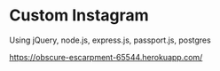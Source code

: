 # Custom Instagram

Using jQuery, node.js, express.js, passport.js, postgres

https://obscure-escarpment-65544.herokuapp.com/